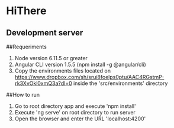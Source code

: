 # HiThere

## Development server

##Requeriments 
1. Node version 6.11.5 or greater
2. Angular CLI version 1.5.5 (npm install -g @angular/cli)
3. Copy the environments files located on https://www.dropbox.com/sh/srui8foelps0ptu/AAC4RGstmP-rk3XvOkl0xmQ3a?dl=0 inside the 'src/environments' directory

##How to run
1. Go to root directory app and execute 'npm install'
2. Execute 'ng serve' on root directory to run server
3. Open the browser and enter the URL 'localhost:4200'


